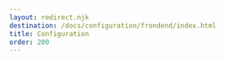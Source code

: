 ```yaml
---
layout: redirect.njk
destination: /docs/configuration/frondend/index.html
title: Configuration
order: 200
---
```

